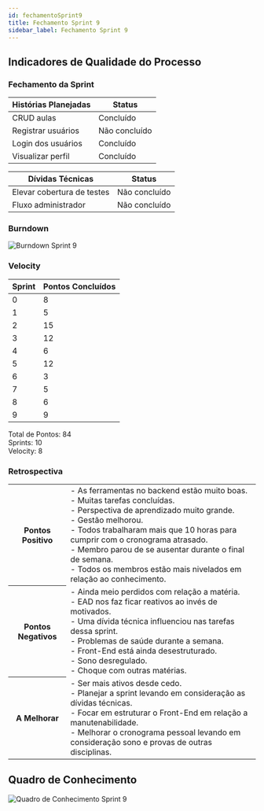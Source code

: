 ```yaml
---
id: fechamentoSprint9
title: Fechamento Sprint 9
sidebar_label: Fechamento Sprint 9
---
```


## Indicadores de Qualidade do Processo

### Fechamento da Sprint

| Histórias Planejadas | Status |
|----------------------|--------|
| CRUD aulas | Concluído |
| Registrar usuários | Não concluído |
| Login dos usuários | Concluído |
| Visualizar perfil | Concluído |

| Dívidas Técnicas | Status |
|---|---|
| Elevar cobertura de testes | Não concluído |
| Fluxo administrador | Não concluído |

### Burndown

![Burndown Sprint 9](https://raw.githubusercontent.com/fga-eps-mds/2020.1-Conecta-Ensina-Wiki/master/website/static/img/sprints/burndown_sprint9.png)

### Velocity

| Sprint | Pontos Concluídos |
|--------|-------------------|
| 0 | 8 |
| 1 | 5 |
| 2 | 15 |
| 3 | 12 |
| 4 | 6 |
| 5 | 12 |
| 6 | 3 |
| 7 | 5 |
| 8 | 6 |
| 9 | 9 |

Total de Pontos: 84 <br>
Sprints: 10 <br>
Velocity: 8 <br>

### Retrospectiva

<table>
<tr>

<th> Pontos Positivo  </th>
<td>
- As ferramentas no backend estão muito boas. <br>
- Muitas tarefas concluídas. <br>
- Perspectiva de aprendizado muito grande. <br>
- Gestão melhorou. <br>
- Todos trabalharam mais que 10 horas para cumprir com o cronograma atrasado. <br>
- Membro parou de se ausentar durante o final de semana. <br>
- Todos os membros estão mais nivelados em relação ao conhecimento. <br>
</td>
</tr>

<tr>
<th> Pontos Negativos </th>
<td>
- Ainda meio perdidos com relação a matéria. <br>
- EAD nos faz ficar reativos ao invés de motivados. <br>
- Uma dívida técnica influenciou nas tarefas dessa sprint. <br>
- Problemas de saúde durante a semana. <br>
- Front-End está ainda desestruturado. <br>
- Sono desregulado. <br>
- Choque com outras matérias. <br>
</td>
</tr>

<tr>
<th> A Melhorar </th>
<td>
- Ser mais ativos desde cedo. <br>
- Planejar a sprint levando em consideração as dívidas técnicas. <br>
- Focar em estruturar o Front-End em relação a manutenabilidade. <br>
- Melhorar o cronograma pessoal levando em consideração sono e provas de outras disciplinas. <br>
</td>
</tr>
</table>

## Quadro de Conhecimento

![Quadro de Conhecimento Sprint 9](https://raw.githubusercontent.com/fga-eps-mds/2020.1-Conecta-Ensina-Wiki/master/website/static/img/sprints/quadro_de_conhecimento_sprint9.png)
